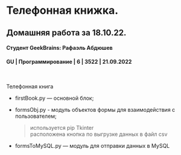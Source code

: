 # Телефонная книжка. 
## Домашняя работа за 18.10.22.
#### Студент GeekBrains: Рафаэль Абдюшев
#### GU | Программирование | 6 | 3522 | 21.09.2022
<br>

Телефонная книга
* firstBook.py — основной блок;

* formsObj.py - модуль объектов формы для взаимодействия с пользователем;
    > используется pip Tkinter<br>
    > расположена кнопка по выгрузке данных в файл csv

* formsToMySQL.py — модуль для отправки данных в MySQL 
    




    


